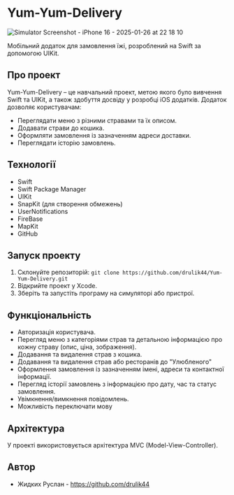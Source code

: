 # Yum-Yum-Delivery

![Simulator Screenshot - iPhone 16 - 2025-01-26 at 22 18 10](https://github.com/user-attachments/assets/2b7c7581-bdef-4f1c-82ad-3486ed735a22)

Мобільний додаток для замовлення їжі, розроблений на Swift за допомогою UIKit.

## Про проект

Yum-Yum-Delivery – це навчальний проект, метою якого було вивчення Swift та UIKit, а також здобуття досвіду у розробці iOS додатків. Додаток дозволяє користувачам:

* Переглядати меню з різними стравами та їх описом.
* Додавати страви до кошика.
* Оформляти замовлення із зазначенням адреси доставки.
* Переглядати історію замовлень.

## Технології

* Swift
* Swift Package Manager
* UIKit
* SnapKit (для створення обмежень)
* UserNotifications
* FireBase
* MapKit
* GitHub

## Запуск проекту

1. Склонуйте репозиторій: `git clone https://github.com/drulik44/Yum-Yum-Delivery.git`
2. Відкрийте проект у Xcode.
3. Зберіть та запустіть програму на симуляторі або пристрої.

## Функціональність

* Авторизація користувача.
* Перегляд меню з категоріями страв та детальною інформацією про кожну страву (опис, ціна, зображення).
* Додавання та видалення страв з кошика.
* Додавання та видалення страв або ресторанів до "Улюбленого"
* Оформлення замовлення із зазначенням імені, адреси та контактної інформації.
* Перегляд історії замовлень з інформацією про дату, час та статус замовлення.
* Увімкнення/вимкнення повідомлень.
* Можливість переключати мову

## Архітектура

У проекті використовується архітектура MVC (Model-View-Controller).


## Автор

* Жидких Руслан - https://github.com/drulik44
